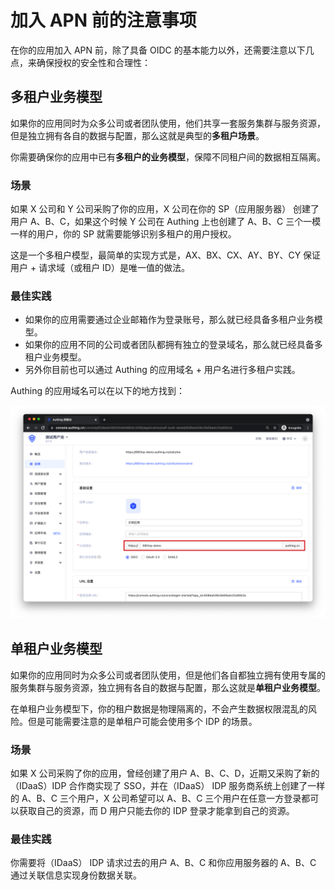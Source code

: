 # 加入 APN 前的注意事项

<LastUpdated/>

在你的应用加入 APN 前，除了具备 OIDC 的基本能力以外，还需要注意以下几点，来确保授权的安全性和合理性：

## 多租户业务模型

如果你的应用同时为众多公司或者团队使用，他们共享一套服务集群与服务资源，但是独立拥有各自的数据与配置，那么这就是典型的**多租户场景**。

你需要确保你的应用中已有**多租户的业务模型**，保障不同租户间的数据相互隔离。

### 场景

如果 X 公司和 Y 公司采购了你的应用，X 公司在你的 SP（应用服务器） 创建了用户 A、B、C，如果这个时候 Y 公司在 Authing 上也创建了 A、B、C 三个一模一样的用户，你的 SP 就需要能够识别多租户的用户授权。

这是一个多租户模型，最简单的实现方式是，AX、BX、CX、AY、BY、CY 保证用户 + 请求域（或租户 ID）是唯一值的做法。

### 最佳实践

- 如果你的应用需要通过企业邮箱作为登录账号，那么就已经具备多租户业务模型。
- 如果你的应用不同的公司或者团队都拥有独立的登录域名，那么就已经具备多租户业务模型。
- 另外你目前也可以通过 Authing 的应用域名 + 用户名进行多租户实践。

Authing 的应用域名可以在以下的地方找到：

![1-1](./images/1-1.png)

## 单租户业务模型

如果你的应用同时为众多公司或者团队使用，但是他们各自都独立拥有使用专属的服务集群与服务资源，独立拥有各自的数据与配置，那么这就是**单租户业务模型**。

在单租户业务模型下，你的租户数据是物理隔离的，不会产生数据权限混乱的风险。但是可能需要注意的是单租户可能会使用多个 IDP 的场景。

### 场景

如果 X 公司采购了你的应用，曾经创建了用户 A、B、C、D，近期又采购了新的 （IDaaS）IDP 合作商实现了 SSO，并在（IDaaS） IDP 服务商系统上创建了一样的 A、B、C 三个用户，X 公司希望可以 A、B、C 三个用户在任意一方登录都可以获取自己的资源，而 D 用户只能去你的 IDP 登录才能拿到自己的资源。

### 最佳实践

你需要将（IDaaS） IDP 请求过去的用户 A、B、C 和你应用服务器的 A、B、C 通过关联信息实现身份数据关联。